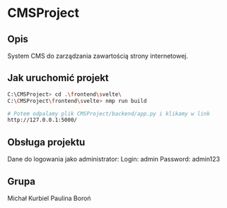 # CMSProject

## Opis

System CMS do zarządzania zawartością strony internetowej.


## Jak uruchomić projekt

```bash
C:\CMSProject> cd .\frontend\svelte\
C:\CMSProject\frontend\svelte> nmp run build

# Potem odpalamy plik CMSProject/backend/app.py i klikamy w link
http://127.0.0.1:5000/
```


## Obsługa projektu
Dane do logowania jako administrator:
Login: admin
Password: admin123


## Grupa
Michał Kurbiel
Paulina Boroń